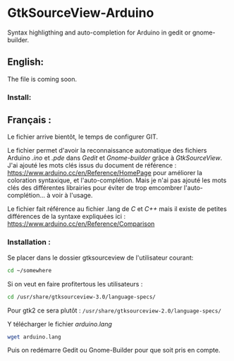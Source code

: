 # GtkSourceView-Arduino
Syntax highligthing and auto-completion for Arduino in gedit or gnome-builder.
## English:
The file is coming soon.
### Install:

## Français :

Le fichier arrive bientôt, le temps de configurer GIT.

Le fichier permet d'avoir la reconnaissance automatique des fichiers Arduino *.ino* et *.pde* dans *Gedit* et *Gnome-builder* grâce à *GtkSourceView*. J'ai ajouté les mots clés issus du document de référence : https://www.arduino.cc/en/Reference/HomePage pour améliorer la coloration  syntaxique, et l'auto-complétion.
Mais je n'ai pas ajouté les mots clés des différentes librairies pour éviter de trop emcombrer l'auto-complétion... à voir à l'usage.

Le fichier fait référence au fichier .lang de *C* et *C++* mais il existe de petites différences de la syntaxe expliquées ici : https://www.arduino.cc/en/Reference/Comparison

### Installation :
Se placer dans le dossier gtksourceview de l'utilisateur courant:
```bash
cd ~/somewhere
```
Si on veut en faire profitertous les utilisateurs :
```bash
cd /usr/share/gtksourceview-3.0/language-specs/
```
Pour gtk2 ce sera plutôt : `/usr/share/gtksourceview-2.0/language-specs/`

Y télécharger le fichier *arduino.lang*
```bash
wget arduino.lang
```
Puis on redémarre Gedit ou Gnome-Builder pour que soit pris en compte.



